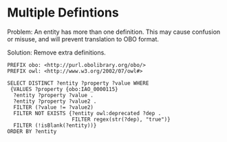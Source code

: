 # Multiple Defintions

Problem: An entity has more than one definition. This may cause confusion or misuse, and will prevent translation to OBO format.

Solution: Remove extra definitions.

```sparql
PREFIX obo: <http://purl.obolibrary.org/obo/>
PREFIX owl: <http://www.w3.org/2002/07/owl#>

SELECT DISTINCT ?entity ?property ?value WHERE
 {VALUES ?property {obo:IAO_0000115}
  ?entity ?property ?value .
  ?entity ?property ?value2 .
  FILTER (?value != ?value2)
  FILTER NOT EXISTS {?entity owl:deprecated ?dep .
                     FILTER regex(str(?dep), "true")}
  FILTER (!isBlank(?entity))}
ORDER BY ?entity
```
